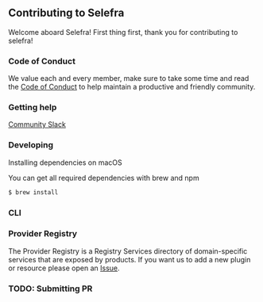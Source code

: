 

## Contributing to Selefra

Welcome aboard Selefra! First thing first, thank you for contributing to selefra! 

### Code of Conduct 

We value each and every member, make sure to take some time and read the [Code of Conduct](https://github.com/cncf/foundation/blob/main/code-of-conduct.md) to help maintain a productive and friendly community.

### Getting help

[Community Slack](http://join.selefra)

### Developing

Installing dependencies on macOS

You can get all required dependencies with brew and npm

```bash
$ brew install 

```



### CLI





### Provider Registry

The Provider Registry is a Registry Services directory of domain-specific services that are exposed by products. If you want us to add a new plugin or resource please open an [Issue](https://github.com/selefra/selefra/issues).



### TODO: Submitting PR

